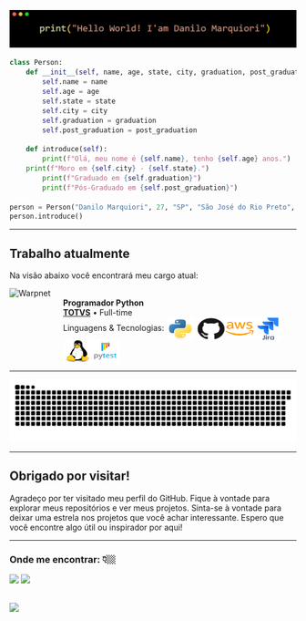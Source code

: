 ![Hello World !](Header.png "Hello World !")

```python
class Person:
    def __init__(self, name, age, state, city, graduation, post_graduation):
        self.name = name
        self.age = age
        self.state = state
        self.city = city
        self.graduation = graduation
        self.post_graduation = post_graduation

    def introduce(self):
        print(f"Olá, meu nome é {self.name}, tenho {self.age} anos.")
	print(f"Moro em {self.city} - {self.state}.")
        print(f"Graduado em {self.graduation}")
        print(f"Pós-Graduado em {self.post_graduation}")

person = Person("Danilo Marquiori", 27, "SP", "São José do Rio Preto", "Ciência da Computação", "Inteligencia Artificial")
person.introduce()

```
----

## Trabalho atualmente
Na visão abaixo você encontrará meu cargo atual:

[<img align="left" height="94px" width="94px" alt="Warpnet" src="https://yt3.googleusercontent.com/ytc/AGIKgqNB0CQ_i8cyTiClwVw5CySwcPd9r3KP5_L4u51SkA=s900-c-k-c0x00ffffff-no-rj"/>](https://www.totvs.com/)
<br>
**Programador Python** \
[**TOTVS**](https://www.totvs.com/) • Full-time \
Linguagens & Tecnologias: <img align="center" alt="Danilo-Python" height="40" width="50" src="https://raw.githubusercontent.com/devicons/devicon/master/icons/python/python-original.svg"> <img align="center" alt="Danilo-git" height="40" width="50" src="https://raw.githubusercontent.com/devicons/devicon/master/icons/github/github-original.svg"><img align="center" alt="Danilo-aws" height="40" width="50" src="https://raw.githubusercontent.com/devicons/devicon/master/icons/amazonwebservices/amazonwebservices-plain-wordmark.svg"><img align="center" alt="Danilo-jira" height="40" width="50" src="https://raw.githubusercontent.com/devicons/devicon/master/icons/jira/jira-original-wordmark.svg"><img align="center" alt="Danilo-linux" height="40" width="50" src="https://raw.githubusercontent.com/devicons/devicon/master/icons/linux/linux-original.svg"><img align="center" alt="Danilo-pytest" height="40" width="50" src="https://raw.githubusercontent.com/devicons/devicon/master/icons/pytest/pytest-original-wordmark.svg">

----

![Snake animation](https://github.com/DaniloMarquiori/DaniloMarquiori/blob/main/workflows/github-contribution-grid-snake.svg)

----
## Obrigado por visitar!
Agradeço por ter visitado meu perfil do GitHub. Fique à vontade para explorar meus repositórios e ver meus projetos. Sinta-se à vontade para deixar uma estrela nos projetos que você achar interessante. Espero que você encontre algo útil ou inspirador por aqui!

----
### Onde me encontrar: 👇🏼

<div>
  <a href="https://www.instagram.com/danilomarquiori/" target="_blank"><img src="https://img.shields.io/badge/-Instagram-%23E4405F?style=for-the-badge&logo=instagram&logoColor=white" target="_blank"></a>
  <a href="https://www.linkedin.com/in/danilomarquiori/" target="_blank"><img src="https://img.shields.io/badge/-LinkedIn-%230077B5?style=for-the-badge&logo=linkedin&logoColor=white" target="_blank"></a>
</div>

<br>

[![](https://visitcount.itsvg.in/api?id=DaniloMarquiori&label=Visualiza%C3%A7%C3%B5es%20de%20Perfil&color=12&icon=0&pretty=true)](https://visitcount.itsvg.in)

